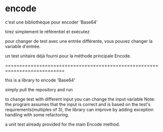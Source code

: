 # encode
c'est une bibliothèque pour encoder 'Base64'

tirez simplement le référentiel et exécutez

pour changer de test avec une entrée différente, vous pouvez changer la variable d'entrée.

un test unitaire déjà fourni pour la méthode principale Encode.

===========================================================================

this is a library to encode 'Base64'

simply pull the repository and run

to change test with different input you can change the input variable 
Note: the program assumes that the input is correct and is based on the test's requirements(multiples of 3), the library can improve by adding exception handling with some refactoring.

a unit test already provided for the main Encode method.


